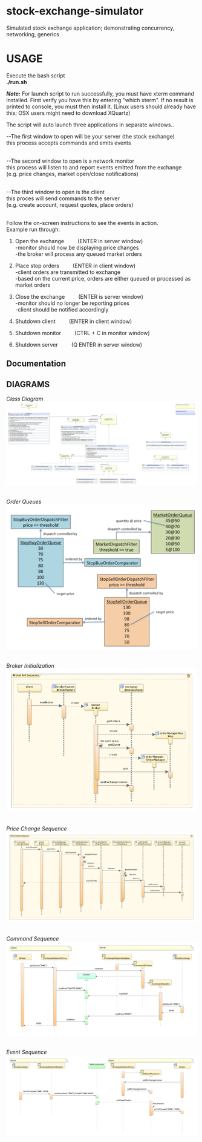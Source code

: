 # stock-exchange-simulator
Simulated stock exchange application; demonstrating concurrency, networking, generics


# USAGE
Execute the bash script </br>
<strong> ./run.sh </strong>

<i><b>Note:</b></i>
For launch script to run successfully, you must have xterm command installed.
First verify you have this by entering "which xterm".
If no result is printed to console, you must then install it.
(Linux users should already have this; OSX users might need to download XQuartz)

The script will auto launch three applications in separate windows..</br>

--The first window to open will be your server (the stock exchange) </br>
	this process accepts commands and emits events</br></br>

--The second window to open is a network monitor </br>
	this process will listen to and report events emitted from the exchange</br>
	(e.g. price changes, market open/close notifications) </br></br>

--The third window to open is the client </br>
	this proces will send commands to the server </br>
	(e.g. create account, request quotes, place orders) </br></br>


Follow the on-screen instructions to see the events in action.</br>
Example run through:</br>

1) Open the exchange &emsp;&emsp;		(ENTER in server window)</br>
  -monitor should now be displaying price changes </br>
  -the broker will process any queued market orders </br>
	
2) Place stop orders &emsp;&emsp;	(ENTER in client window)</br>
	-client orders are transmitted to exchange </br>
	-based on the current price, orders are either queued
	  or processed as market orders  </br>

3) Close the exchange &emsp;&emsp;	(ENTER is server window) </br>
	-monitor should no longer be reporting prices </br>
	-client should be notified accordingly </br>

4) Shutdown client	&emsp;&emsp;	(ENTER in client window) </br>

5) Shutdown monitor	&emsp;&emsp;	(CTRL + C  in monitor window) </br>

6) Shutdown server	&emsp;&emsp;	(Q ENTER in server window) </br>

## Documentation
<!-- <a href="https://astefanich.github.io/cp130/"> Javadoc</a> -->

## DIAGRAMS
<i>Class Diagram</i></br>
![class_diagram](img/class_diagram.png?raw=true "Class Diagram")
</br></br>

<i>Order Queues</i></br>
![order_queues](img/order_queues.png?raw=true "Order Queues")
</br></br>

<i>Broker Initialization</i></br>
![broker_initialization_sequence](img/broker_initialization_sequence.png?raw=true "Broker Initialization")
</br></br>

<i>Price Change Sequence</i></br>
![price_change_sequence](img/price_change_sequence.png?raw=true "Price Change Sequence")
</br></br>

<i>Command Sequence</i></br>
![command_sequence](img/command_sequence.png?raw=true "Command Sequence")
</br></br>

<i>Event Sequence</i></br>
![event_sequence](img/event_sequence.png?raw=true "Event Sequence")

